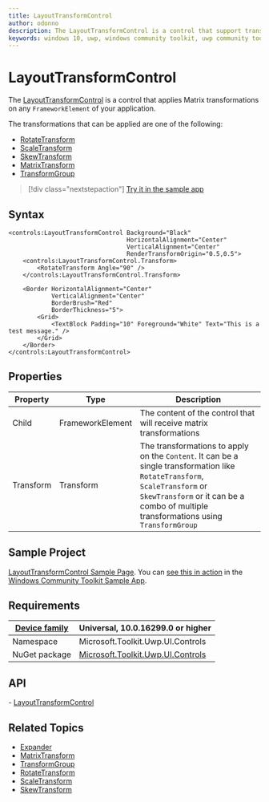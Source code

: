 ```yaml
---
title: LayoutTransformControl
author: odonno
description: The LayoutTransformControl is a control that support transformations on FrameworkElement as if applied by LayoutTransform.
keywords: windows 10, uwp, windows community toolkit, uwp community toolkit, uwp toolkit, LayoutTransformControl, RenderTransform, RotateTransform, ScaleTransform, SkewTransform 
---
```


# LayoutTransformControl

The [LayoutTransformControl](/dotnet/api/microsoft.toolkit.uwp.ui.controls.layouttransformcontrol) is a control that applies Matrix transformations on any `FrameworkElement` of your application.

The transformations that can be applied are one of the following:

* [RotateTransform](/uwp/api/windows.ui.xaml.media.rotatetransform)
* [ScaleTransform](/uwp/api/windows.ui.xaml.media.scaletransform)
* [SkewTransform](/uwp/api/windows.ui.xaml.media.skewtransform)
* [MatrixTransform](/uwp/api/windows.ui.xaml.media.matrixtransform)
* [TransformGroup](/uwp/api/windows.ui.xaml.media.transformgroup)

> [!div class="nextstepaction"]
> [Try it in the sample app](uwpct://Controls?sample=LayoutTransformControl)

## Syntax

```xaml
<controls:LayoutTransformControl Background="Black" 
                                 HorizontalAlignment="Center" 
                                 VerticalAlignment="Center"
                                 RenderTransformOrigin="0.5,0.5">
    <controls:LayoutTransformControl.Transform>
        <RotateTransform Angle="90" />
    </controls:LayoutTransformControl.Transform>

    <Border HorizontalAlignment="Center" 
            VerticalAlignment="Center"
            BorderBrush="Red"
            BorderThickness="5">
        <Grid>
            <TextBlock Padding="10" Foreground="White" Text="This is a test message." />
        </Grid>
    </Border>
</controls:LayoutTransformControl>
```

## Properties

| Property | Type | Description |
| -- | -- | -- |
| Child | FrameworkElement | The content of the control that will receive matrix transformations |
| Transform | Transform | The transformations to apply on the `Content`. It can be a single transformation like `RotateTransform`, `ScaleTransform` or `SkewTransform` or it can be a combo of multiple transformations using `TransformGroup` |

## Sample Project

[LayoutTransformControl Sample Page](https://github.com/windows-toolkit/WindowsCommunityToolkit/tree/rel/7.0.0/Microsoft.Toolkit.Uwp.SampleApp/SamplePages/LayoutTransformControl). You can [see this in action](uwpct://Controls?sample=LayoutTransformControl) in the [Windows Community Toolkit Sample App](https://aka.ms/windowstoolkitapp).

## Requirements

| [Device family](/windows/uwp/get-started/universal-application-platform-guide#device-families) | Universal, 10.0.16299.0 or higher   |
| -- | -- |
| Namespace | Microsoft.Toolkit.Uwp.UI.Controls |
| NuGet package | [Microsoft.Toolkit.Uwp.UI.Controls](https://www.nuget.org/packages/Microsoft.Toolkit.Uwp.UI.Controls/) |

## API

*-* [LayoutTransformControl](https://github.com/windows-toolkit/WindowsCommunityToolkit/tree/rel/7.0.0/Microsoft.Toolkit.Uwp.UI.Controls.Layout/LayoutTransformControl)

## Related Topics

* [Expander](Expander.md)
* [MatrixTransform](/uwp/api/windows.ui.xaml.media.matrixtransform)
* [TransformGroup](/uwp/api/windows.ui.xaml.media.transformgroup)
* [RotateTransform](/uwp/api/windows.ui.xaml.media.rotatetransform)
* [ScaleTransform](/uwp/api/windows.ui.xaml.media.scaletransform)
* [SkewTransform](/uwp/api/windows.ui.xaml.media.skewtransform)
